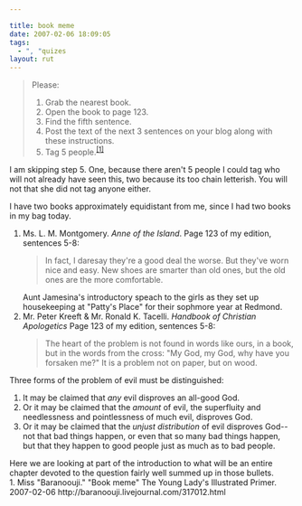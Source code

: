 ```yaml
---

title: book meme
date: 2007-02-06 18:09:05
tags:
  - ", "quizes
layout: rut
---
```


<blockquote markdown="1">Please:

1. Grab the nearest book.
2. Open the book to page 123.
3. Find the fifth sentence.
4. Post the text of the next 3 sentences on your blog along
with these instructions.
5. Tag 5 people.<sup>[\[1\]][ref1]</sup>

</blockquote>

I am skipping step 5.  One, because there aren't 5 people I could tag who will not already have seen this, two because its too chain letterish.  You will not that she did not tag anyone either.

I have two books approximately equidistant from me, since I had two books in my bag today.

1.  Ms. L. M. Montgomery.  <i>Anne of the Island</i>.  Page 123 of my edition, sentences 5-8: <blockquote>In fact, I daresay they're a good deal the worse.  But they've worn nice and easy. New shoes are smarter than old ones, but the old ones are the more comfortable.</blockquote>  Aunt Jamesina's introductory speach to the girls as they set up housekeeping at "Patty's Place" for their sophmore year at Redmond.
2.  Mr. Peter Kreeft & Mr. Ronald K. Tacelli.  <i>Handbook of Christian Apologetics</i> Page 123 of my edition, sentences 5-8: <blockquote markdown="1">The heart of the problem is not found in words like ours, in a book, but in the words from the cross: "My God, my God, why have you forsaken me?"  It is a problem not on paper, but on wood.

Three forms of the problem of evil must be distinguished:

1. It may be claimed that *any* evil disproves an all-good God.
2. Or it may be claimed that the *amount* of evil, the superfluity and needlessness and pointlessness of much evil, disproves God.
3. Or it may be claimed that the *unjust distribution* of evil disproves God--not that bad things happen, or even that so many bad things happen, but that they happen to good people just as much as to bad people.

</blockquote> Here we are looking at part of the introduction to what will be an entire chapter devoted to the question fairly well summed up in those bullets. 

<div markdown="1" class="postrefs">
1. Miss "Baranoouji."  "Book meme"  The Young Lady's Illustrated Primer.  2007-02-06 http://baranoouji.livejournal.com/317012.html
</div>

[ref1]: http://baranoouji.livejournal.com/317012.html "Book meme"

